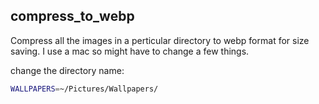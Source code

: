 ## compress_to_webp

Compress all the images in a perticular directory to webp format for size saving. I use a mac so 
might have to change a few things.

change the directory name:
```bash
WALLPAPERS=~/Pictures/Wallpapers/
```

